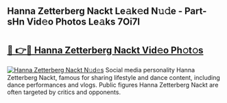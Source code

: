 ## Hanna Zetterberg Nackt Le𝚊k𝚎d N𝚞𝚍e - Part-sHn Vid𝚎o Photos Le𝚊ks 7Oi7l

# <h2><a href="http://fb6c4w6.evod.top/?m=Hanna+Zetterberg+Nackt">🔗 👉🔴 Hanna Zetterberg Nackt Vid𝚎o Ph𝚘t𝚘s</a></h2>

[![Hanna Zetterberg Nackt N𝚞d𝚎s](https://i.imgur.com/8V9OHl7.gif)](http://fb6c4w6.evod.top/?m=Hanna+Zetterberg+Nackt)
Social media personality Hanna Zetterberg Nackt, famous for sharing lifestyle and dance content, including dance performances and vlogs. Public figures Hanna Zetterberg Nackt are often targeted by critics and opponents. 
